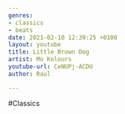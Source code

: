 ```yaml
---
genres:
- classics
- beats
date: 2021-02-10 12:39:25 +0100
layout: youtube
title: Little Brown Dog
artist: Mo Kolours
youtube-url: CeNUPj-ACDU
author: Raul

---
```

\#Classics